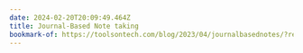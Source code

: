 ```yaml
---
date: 2024-02-20T20:09:49.464Z
title: Journal-Based Note taking
bookmark-of: https://toolsontech.com/blog/2023/04/journalbasednotes/?ref=feedle.world
---
```

